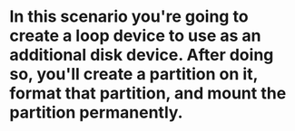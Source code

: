 # In this scenario you're going to create a loop device to use as an additional disk device. After doing so, you'll create a partition on it, format that partition, and mount the partition permanently.

